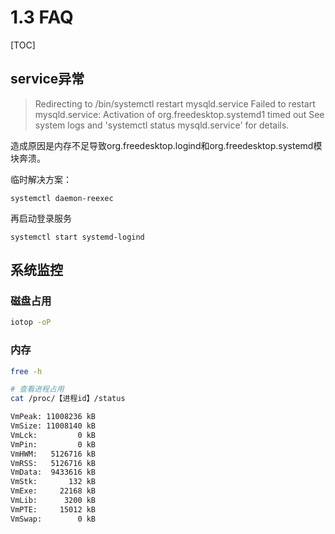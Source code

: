 # 1.3 FAQ

[TOC]

## service异常

>Redirecting to /bin/systemctl restart mysqld.service
>Failed to restart mysqld.service: Activation of org.freedesktop.systemd1 timed out
>See system logs and 'systemctl status mysqld.service' for details.

造成原因是内存不足导致org.freedesktop.logind和org.freedesktop.systemd模块奔溃。

临时解决方案：

```shell
systemctl daemon-reexec
```

再启动登录服务

```shell
systemctl start systemd-logind
```

## 系统监控

### 磁盘占用

```bash
iotop -oP
```

### 内存

```bash
free -h

# 查看进程占用
cat /proc/【进程id】/status

VmPeak: 11008236 kB
VmSize: 11008140 kB
VmLck:         0 kB
VmPin:         0 kB
VmHWM:   5126716 kB
VmRSS:   5126716 kB
VmData:  9433616 kB
VmStk:       132 kB
VmExe:     22168 kB
VmLib:      3200 kB
VmPTE:     15012 kB
VmSwap:        0 kB
```

